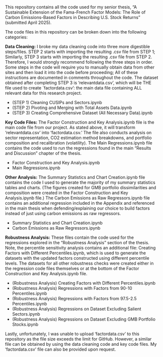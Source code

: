 This repository contains all the code used for my senior thesis, “A Sustainable Extension of the Fama-French Factor Models: The Role of Carbon Emissions-Based Factors in Describing U.S. Stock Returns” (submitted April 2025).

The code files in this repository can be broken down into the following categories:

**Data Cleaning:** I broke my data cleaning code into three more digestible steps/files. STEP 2 starts with importing the resulting .csv file from STEP 1; Similarly, STEP 3 starts with importing the resulting .csv file from STEP 2. Therefore, I would strongly recommend following the three steps in order. Some steps in the code will require you to manually obtain data from other sites and then load it into the code before proceeding; All of these instructions are documented in comments throughout the code. The dataset obtained after completing STEP 3 is ‘relevantdata.csv’, which will be THE file used to create `factordata.csv’: the main data file containing ALL relevant data for this research project.
* (STEP 1) Cleaning CUSIPs and Sectors.ipynb
* (STEP 2) Pivoting and Merging with Total Assets Data.ipynb
* (STEP 3) Creating Comprehensive Dataset (All Necessary Data).ipynb

**Key Code Files:** The Factor Construction and Key Analysis.ipynb file is the main code file from our project. As stated above, it will transform ‘relevantdata.csv’ into ‘factordata.csv.’ The file also conducts analysis on sector representation, CO2 estimation method breakdowns, and portfolio composition and recalibration (volatility). The Main Regressions.ipynb file contains the code used to run the regressions found in the main “Results and Discussion” chapter of the thesis.
* Factor Construction and Key Analysis.ipynb
* Main Regressions.ipynb

**Other Analysis:** The Summary Statistics and Chart Creation.ipynb file contains the code I used to generate the majority of my summary statistics tables and charts. (The figures created for GMB portfolio dissimilarities and composition were created in the Factor Construction and Key Analysis.ipynb file.) The Carbon Emissions as Raw Regressors.ipynb file contains an additional regression included in the Appendix and referenced in the main thesis when defending/explaining our choice to build factors instead of just using carbon emissions as raw regressors.
* Summary Statistics and Chart Creation.ipynb
* Carbon Emissions as Raw Regressors.ipynb

**Robustness Analysis:** These files contain the code used for the regressions explored in the “Robustness Analysis” section of the thesis. Note, the percentile sensitivity analysis contains an additional file: Creating Factors with Different Percentiles.ipynb, which is used to generate the datasets with the updated factors constructed using different percentile levels. The datasets for all other robustness checks were created either in the regression code files themselves or at the bottom of the Factor Construction and Key Analysis.ipynb file.  
* (Robustness Analysis) Creating Factors with Different Percentiles.ipynb
* (Robustness Analysis) Regressions with Factors from 90-10 Percentiles.ipynb
* (Robustness Analysis) Regressions with Factors from 97.5-2.5 Percentiles.ipynb
* (Robustness Analysis) Regressions on Dataset Excluding Salient Sectors.ipynb
* (Robustness Analysis) Regressions on Dataset Excluding GMB Portfolio Stocks.ipynb

Lastly, unfortunately, I was unable to upload ‘factordata.csv’ to this repository as the file size exceeds the limit for GitHub. However, a similar file can be obtained by using the data cleaning code and key code files. My ‘factordata.csv’ file can also be provided upon request.
